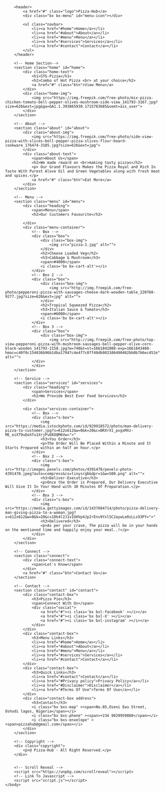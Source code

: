 <!DOCTYPE html>
<html lang="en">
    <head>
        <meta charset="UTF-8" />
        <meta http-equiv="X-UA-Compatible" content="IE=edge">
        <meta name="viewport" content="width=device-width, initial-scale=1.0">
        <title>Responsive Pizza Shop Page</title>
        <link rel="stylesheet" type="text/css" href="style.css">
        <link rel="stylesheet" href="pizza shop.css">
    </head>
    <body>

        <header>
            <a href="#" class="logo">Pizza-Hub</a>
            <div class="bx bx-menu" id="menu-icon"></div>

            <ul class="navbar>
                <li><a href="#home">Home</a></li>
                <li><a href="#about">About</a></li>
                <li><a href="#menu">Menu</a></li>
                <li><a href="#services">Services</a></li>
                <li><a href="#contact">Contact</a></li>
            </ul>
        </header>

        <!-- Home Section-->
        <section class="home" id="home">
            <div class="home-text">
                <h1>STG-Pizza</h1>
                <h2>Combo of Hot Pizza <br> at your choice</h2>
                <a href="#" class="btn">View Menu</a>
            </div>
            <div class="home-img">
                <img src="https://img.freepik.com/free-photo/mix-pizza-chicken-tomato-bell-pepper-olives-mushroom-side-view_141793-3167.jpg?size=626&ext=jpg&ga=GA1.1.393865930.1715783685&semt=ais_user">
            </div>
        </section>

        <!-- About -->
        <section class="about" id="about">
            <div class="about-img">
                <img src="https://img.freepik.com/free-photo/side-view-pizza-with-slices-bell-pepper-pizza-slices-flour-board-cookware_176474-3185.jpg?size=626&ext=jpg">
            </div>
            <div class="about-text">
                <span>About Us</span>
                <h2>We made reward on <br>making tasty pizzas</h2>
                <p> Our Grand Flavours Makes the Pizza Royal and Rich In Taste With Purest Alove Oil and Green Vegetables along with fresh meat and spices.</p>
                <a href="#" class="btn">Eat More</a>
            </div>
        </section>

        <!-- Menu -->
        <section class="menu" id="menu">
            <div class="heading">
                <span>Menu</span>
                <h2>Our Customers Favourite</h2>

            </div>
            <div class="menu-container">
                <!-- Box -->
                <div class="box">
                    <div class="box-img">
                        <img src="pizza-1.jpg" alt="">
                    </div>
                    <h2>Cheese Loaded Veg</h2>
                    <h3>Cabbage & Mushroom</h3>
                    <span>#4000</span>
                    <i class='bx bx-cart-alt'></i>
                </div>
                <!-- Box 2 -->
                <div class="box">
                    <div class="box-img">
                        <img src="http://img.freepik.com/free-photo/pepperoni-pizza-with-sausages-cheese-dark-wooden-table_220768-9277.jpg?size=626&ext=jpg" alt="">
                    </div>
                    <h2>Tropical Squeezed Pizza</h2>
                    <h3>Italian Sauce & Tomato</h3>
                    <span>#6000</span>
                    <i class='bx bx-cart-alt'></i>
                </div>
                <!-- Box 3 -->
                <div class="box">
                    <div class="box-img">
                        <img src="http://img.freepik.com/free-photo/top-view-pepperoni-pizza-with-mushroom-sausages-bell-pepper-olive-corn-black-wooden_141793-2158.jpg?w=740&t=st=1661842808-exp=1661843408-hmac=c40f0c154036b96b1dba17947c4e4f7c07f40db983106490402bb0b7b6ec452e" alt="">
                </div>
                </div>
        </section>

        <!-- Service -->
        <section class="services" id="services">
            <div class="heading">
                <span>Services</span>
                <h2>We Provide Best Ever Food Services</h2>
            </div>

            <div class="services-container">
                <!-- Box -->
                <div class="s-box">
                    <img src="https://media.istockphoto.com/id/929918572/photo/man-delivery-pizza-to-customer.jpg?s=612x612&w=0&k=20&c=BRXrX1_pvgxMXz-ME_eiXT9uDoXfu1XrjPvEKOQM6Vw=">"
                    <h3>You Order</h3>
                    <p>The Order Will Be Placed Within a Minute and It Starts Prepared within an half an hour.</p>
                </div>
                <!-- Box 2 -->
                <div class="s-box">
                    <img src="http://images.pexels.com/photos/4391470/pexels-photo-4391470.jpeg?auto=compress&cs=tinysrgb&dpr=1&w=500.png" alt="">
                    <h3>Deliver-Executive</h3>
                    <p>Once the Order is Prepared, Our Delivery Executive Will Give It In Your Hand with 30 Minutes Of Preparation.</p>
                </div>
                <!-- Box 3 -->
                <div class="s-box">
                    <img src="https://media.gettyimages.com/id/1437684714/photo/pizza-delivery-man-giving-pizza-to-a-woman.jpg?s=612x612&w=0&k=20&c=18k4l2J1vIGHVp4Jp2rEnv9YxlSC2aywLe0zLLs93PY=">"
                    <h3>Delivered</h3>
                    <p>As per your crave, The pizza will be in your hands on the mentioned time and happily enjoy your meal..!</p>
                </div>
            </div>
        </section>

        <!-- Connect -->
        <section class="connect">
            <div class="connect-text">
                <span>Let's Know</span>
            </div>
            <a href="#" class="btn">Contact Us</a>
        </section>

        <!-- Contact -->
        <section class="contact" id="contact">
            <div class="contact-box">
                <h3>Pizza Pie</h3>
                <span>Connect With Us</span>
                <div class="social">
                    <a href="#"><i class='bx bxl-facebook' ></i></a>
                    <a href="#"><i class='bx bxl-X' ></i></a>
                    <a href="#"><i class='bx bxl-instagram' ></i></a>
                </div>
            </div>
            <div class="contact-box">
                <h3>Menu Links</h3>
                <li><a href="#home">Home</a></li>
                <li><a href="#about">About</a></li>
                <li><a href="#menu">Menu</a></li>
                <li><a href="#services">Services</a></li>
                <li><a href="#contact">Contact</a></li>
            </div>
            <div class="contact-box">
                <h3>Quick Links</h3>
                <li><a href="#contact">Contact</a></li>
                <li><a href="#Privacy policy">Privacy Policy</a></li>
                <li><a href="#Disclaimer">Disclaimer</a></li>
                <li><a href="#Terms Of Use">Terms Of Use</a></li>
            </div>
            <div class="contact-box address">
                <h3>Contact</h3>
                <i class="bx bxs-map" ><span>No.05,Oseni Ewu Street, Oshodi lagos, Nigeria</span></i>
                <i class="bx bxs-phone" ><span>+234 9029959860</span></i>
                <i class="bx bxs-envelope" ><span>pizzahub@gmail.com</span></i>
            </div>
        </section>

        <!-- Copyright -->
        <div class="copyright">
            <p>@ Pizza-Hub - All Right Reserved.</p>
        </div>


        <!-- Scroll Reveal -->
        <script src="https://unpkg.com/scrollreveal"></script>
        <!-- Link To Javascript -->
        <script src="script.js"></script>
    </body>
</html>
